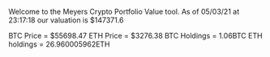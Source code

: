 Welcome to the Meyers Crypto Portfolio Value tool. 
As of 05/03/21 at 23:17:18 our valuation is $147371.6 

BTC Price = $55698.47
 ETH Price = $3276.38
BTC Holdings = 1.06BTC
 ETH holdings = 26.960005962ETH 
